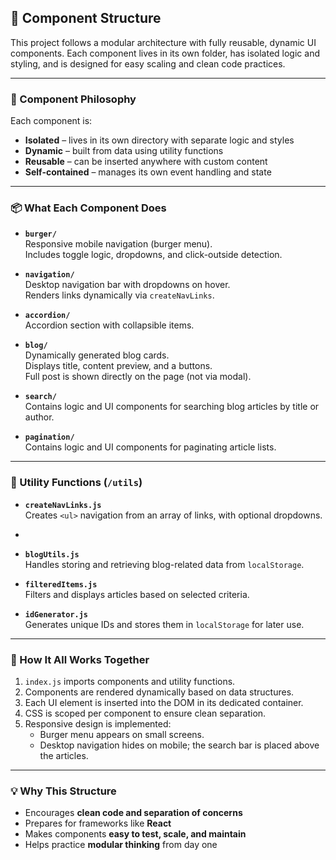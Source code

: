 ## 🧱 Component Structure

This project follows a modular architecture with fully reusable, dynamic UI components. Each component lives in its own
folder, has isolated logic and styling, and is designed for easy scaling and clean code practices.

---

### 🔄 Component Philosophy

Each component is:

- **Isolated** – lives in its own directory with separate logic and styles
- **Dynamic** – built from data using utility functions
- **Reusable** – can be inserted anywhere with custom content
- **Self-contained** – manages its own event handling and state

---

### 📦 What Each Component Does

- **`burger/`**  
  Responsive mobile navigation (burger menu).  
  Includes toggle logic, dropdowns, and click-outside detection.

- **`navigation/`**  
  Desktop navigation bar with dropdowns on hover.  
  Renders links dynamically via `createNavLinks`.

- **`accordion/`**  
  Accordion section with collapsible items.

- **`blog/`**  
  Dynamically generated blog cards.  
  Displays title, content preview, and a buttons.  
  Full post is shown directly on the page (not via modal).

- **`search/`**  
  Contains logic and UI components for searching blog articles by title or author.

- **`pagination/`**  
  Contains logic and UI components for paginating article lists.

---

### 🧰 Utility Functions (`/utils`)

- **`createNavLinks.js`**  
  Creates `<ul>` navigation from an array of links, with optional dropdowns.
-
- **`blogUtils.js`**  
  Handles storing and retrieving blog-related data from `localStorage`.

- **`filteredItems.js`**  
  Filters and displays articles based on selected criteria.

- **`idGenerator.js`**  
  Generates unique IDs and stores them in `localStorage` for later use.

---

### 🔗 How It All Works Together

1. `index.js` imports components and utility functions.
2. Components are rendered dynamically based on data structures.
3. Each UI element is inserted into the DOM in its dedicated container.
4. CSS is scoped per component to ensure clean separation.
5. Responsive design is implemented:
    - Burger menu appears on small screens.
    - Desktop navigation hides on mobile; the search bar is placed above the articles.

---

### 💡 Why This Structure

- Encourages **clean code and separation of concerns**
- Prepares for frameworks like **React**
- Makes components **easy to test, scale, and maintain**
- Helps practice **modular thinking** from day one